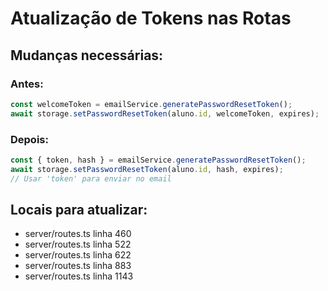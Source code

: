 # Atualização de Tokens nas Rotas

## Mudanças necessárias:

### Antes:
```typescript
const welcomeToken = emailService.generatePasswordResetToken();
await storage.setPasswordResetToken(aluno.id, welcomeToken, expires);
```

### Depois:
```typescript
const { token, hash } = emailService.generatePasswordResetToken();
await storage.setPasswordResetToken(aluno.id, hash, expires);
// Usar 'token' para enviar no email
```

## Locais para atualizar:
- server/routes.ts linha 460
- server/routes.ts linha 522
- server/routes.ts linha 622
- server/routes.ts linha 883
- server/routes.ts linha 1143